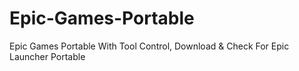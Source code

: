 # Epic-Games-Portable
Epic Games Portable With Tool Control, Download &amp; Check For Epic Launcher Portable

